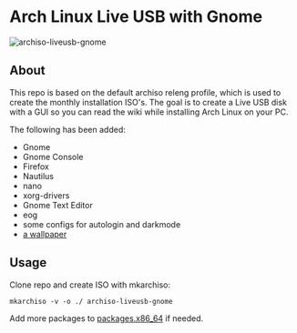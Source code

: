Arch Linux Live USB with Gnome
===========================

![archiso-liveusb-gnome](https://github.com/jorisdrenth/archiso-liveusb-gnome/blob/main/archiso-liveusb-gnome.png?raw=true)

About
-----
This repo is based on the default archiso releng profile, which is used to create the monthly installation ISO's. The goal is to create a Live USB disk with a GUI so you can read the wiki while installing Arch Linux on your PC.

The following has been added:
- Gnome
- Gnome Console
- Firefox
- Nautilus
- nano
- xorg-drivers
- Gnome Text Editor
- eog
- some configs for autologin and darkmode
- [a wallpaper](airootfs/usr/local/share/backgrounds/wallpaper.png)

Usage
-----
Clone repo and create ISO with mkarchiso:
```
mkarchiso -v -o ./ archiso-liveusb-gnome
```
Add more packages to [packages.x86_64](packages.x86_64) if needed.
